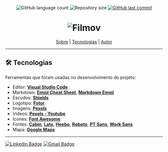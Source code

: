 <p align="center">
  <img alt="GitHub language count" src="https://img.shields.io/github/languages/count/jonasmzsouza/filmov?style=flat-square&color=c4004f">

  <img alt="Repository size" src="https://img.shields.io/github/repo-size/jonasmzsouza/filmov?style=flat-square">
  
  <a href="https://github.com/jonasmzsouza/filmov/commits/master">
    <img alt="GitHub last commit" src="https://img.shields.io/github/last-commit/jonasmzsouza/filmov?style=flat-square">
  </a>
</p>

<h1 align="center">
    <img alt="Filmov" title="#Filmov" src="https://raw.githubusercontent.com/jonasmzsouza/filmov/master/image/filmov.png" />
</h1>

<p align="center">
 <a href="#-sobre-o-projeto">Sobre</a> |
 <a href="#-tecnologias">Tecnologias</a> | 
 <a href="#-autor">Autor</a> 
</p>


---

## 🛠 Tecnologias

Ferramentas que foram usadas no desenvolvimento do projeto:


-   Editor: **[Visual Studio Code](https://code.visualstudio.com/)**
-   Markdown: **[Emoji Cheat Sheet](https://github.com/ikatyang/emoji-cheat-sheet)**, **[Markdown Emoji](https://gist.github.com/rxaviers/7360908)**
-   Escudos: **[Shields](https://shields.io/)**
-   Logotipo: **[Fotor](https://www.fotor.com/)**
-   Imagens: **[Pexels](https://www.pexels.com/)**
-   Vídeos: **[Pexels - Youtube](https://www.youtube.com/channel/UC7bU8qGV5Zh6PJrUaFQNoxg)**
-   Ícones: **[Font Awesome](https://fontawesome.com/)**
-   Fontes: **[Cabin](https://fonts.google.com/specimen/Cabin)**, **[Lato](https://fonts.google.com/specimen/Lato)**, **[Heebo](https://fonts.google.com/specimen/Heebo)**,  **[Roboto](https://fonts.google.com/specimen/Roboto)**, **[PT Sans](https://fonts.google.com/specimen/PT+Sans)**, **[Work Sans](https://fonts.google.com/specimen/Work+Sans)**
-   Mapa: **[Google Maps](https://www.google.com.br/maps)**

---


[![Linkedin Badge](https://img.shields.io/badge/-jonasmzsouza-blue?style=flat-square&logo=Linkedin&logoColor=white&link=https://www.linkedin.com/in/jonasmzsouza/)](https://www.linkedin.com/in/jonasmzsouza/) [![Gmail Badge](https://img.shields.io/badge/-jonasmzsouza@gmail.com-c14438?style=flat-square&logo=Gmail&logoColor=white&link=mailto:jonasmzsouza@gmail.com)](mailto:jonasmzsouza@gmail.com)